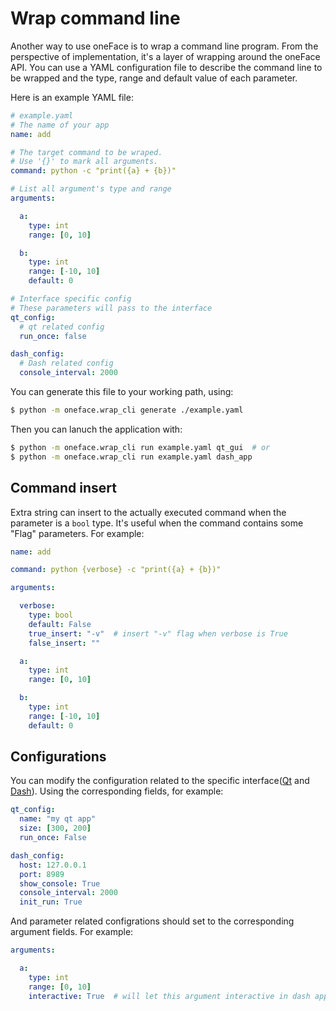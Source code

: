# Wrap command line

Another way to use oneFace is to wrap a command line program.
From the perspective of implementation, it's a layer of wrapping
around the oneFace API. You can use a YAML configuration file to
describe the command line to be wrapped and the type, range and default
value of each parameter.

Here is an example YAML file:

```YAML
# example.yaml
# The name of your app
name: add

# The target command to be wraped.
# Use '{}' to mark all arguments.
command: python -c "print({a} + {b})" 

# List all argument's type and range
arguments:

  a:
    type: int
    range: [0, 10]

  b:
    type: int
    range: [-10, 10]
    default: 0

# Interface specific config
# These parameters will pass to the interface
qt_config:
  # qt related config
  run_once: false

dash_config:
  # Dash related config
  console_interval: 2000
```

You can generate this file to your working path, using:

```bash
$ python -m oneface.wrap_cli generate ./example.yaml
```

Then you can lanuch the application with:

```bash
$ python -m oneface.wrap_cli run example.yaml qt_gui  # or
$ python -m oneface.wrap_cli run example.yaml dash_app
```


## Command insert

Extra string can insert to the actually executed command when the
parameter is a `bool` type. It's useful when the command contains some
"Flag" parameters. For example:

```YAML
name: add

command: python {verbose} -c "print({a} + {b})" 

arguments:

  verbose:
    type: bool
    default: False
    true_insert: "-v"  # insert "-v" flag when verbose is True
    false_insert: ""

  a:
    type: int
    range: [0, 10]

  b:
    type: int
    range: [-10, 10]
    default: 0
```


## Configurations

You can modify the configuration related to
the specific interface([Qt](./qt_confs.md) and [Dash](./dash_confs.md)).
Using the corresponding fields, for example:

```YAML
qt_config:
  name: "my qt app"
  size: [300, 200]
  run_once: False

dash_config:
  host: 127.0.0.1
  port: 8989
  show_console: True
  console_interval: 2000
  init_run: True
```

And parameter related configrations should set to the corresponding argument fields.
For example:

```YAML
arguments:

  a:
    type: int
    range: [0, 10]
    interactive: True  # will let this argument interactive in dash app

```
